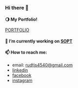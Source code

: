 ### Hi there 👋 


#### 🌖 My Portfolio!
[PORTFOLIO](https://gngsn.github.io/)

#### 🔭 I’m currently working on  [SOPT](http://sopt.org/wp/)

#### 📫 How to reach me:
- email: rudtjs4540@gmail.com
- [linkedin](https://www.linkedin.com/in/%EA%B2%BD%EC%84%A0-%EB%B0%95-4b95961b2/)
- [facebook](https://www.facebook.com/rudtjs4540)
- [instagram](https://www.instagram.com/pppppppppark/)



<!--
**gngsn/gngsn** is a ✨ _special_ ✨ repository because its `README.md` (this file) appears on your GitHub profile.

Here are some ideas to get you started:

- 🌱 I’m currently learning ...
- 👯 I’m looking to collaborate on ...
- 🤔 I’m looking for help with ...
- 💬 Ask me about ...
- 
- 😄 Pronouns: ...
- ⚡ Fun fact: ...
-->
